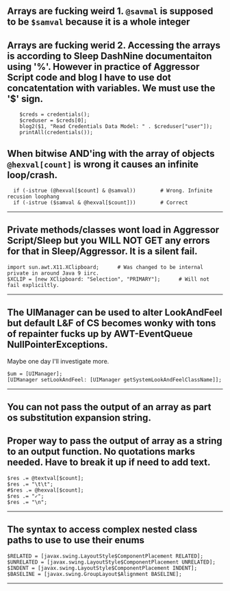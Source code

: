 
##


## Arrays are fucking weird 1. `@savmal` is supposed to be `$samval` because it is a whole integer

## Arrays are fucking werid 2. Accessing the arrays is according to Sleep DashNine documentaiton using '%'. However in practice of Aggressor Script code and blog I have to use dot concatentation with variables. We must use the '$' sign.
```
    $creds = credentials();
    $creduser = $creds[0];
    blog2($1, "Read Credentials Data Model: " . $creduser["user"]);
    printAll(credentials());

```

## When bitwise AND'ing with the array of objects `@hexval[count]` is wrong it causes an infinite loop/crash.

```
  if (-istrue (@hexval[$count] & @samval))        # Wrong. Infinite recusion loophang
  if (-istrue ($samval & @hexval[$count]))        # Correct
````
-----

##  Private methods/classes wont load in Aggressor Script/Sleep but you WILL NOT GET any errors for that in Sleep/Aggressor. It is a silent fail.

```
import sun.awt.X11.XClipboard;		# Was changed to be internal private in around Java 9 iirc.
$XCLIP = [new XClipboard: "Selection", "PRIMARY"];      # Will not fail expliciltly.
```
-----

## The UIManager can be used to alter LookAndFeel but default L&F of CS becomes wonky with tons of repainter fucks up by AWT-EventQueue NullPointerExceptions. 
Maybe one day I'll investigate more.

```
$um = [UIManager];
[UIManager setLookAndFeel: [UIManager getSystemLookAndFeelClassName]];
```
-----
## You can not pass the output of  an array as part os substitution expansion string. 
## Proper way to pass the output of array as a string to an output function. No quotations marks needed. Have to break it up if need to add text.
```
$res .= @textval[$count];
$res .= "\t\t";
#$res .= @hexval[$count];
$res .= "✓";
$res .= "\n";
```

-----
## The syntax to access complex nested class paths to use to use their enums

```
$RELATED = [javax.swing.LayoutStyle$ComponentPlacement RELATED];
$UNRELATED = [javax.swing.LayoutStyle$ComponentPlacement UNRELATED];
$INDENT = [javax.swing.LayoutStyle$ComponentPlacement INDENT];
$BASELINE = [javax.swing.GroupLayout$Alignment BASELINE];
```
------



